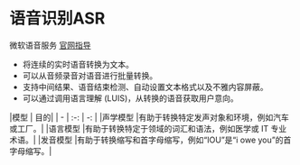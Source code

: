 # 语音识别ASR

微软语音服务 [官网指导](https://docs.microsoft.com/zh-cn/azure/cognitive-services/speech-service/overview)

* 将连续的实时语音转换为文本。
* 可以从音频录音对语音进行批量转换。
* 支持中间结果、语音结束检测、自动设置文本格式以及不雅内容屏蔽。
* 可以通过调用语言理解 (LUIS)，从转换的语音获取用户意向。

|模型 | 目的|
| - | :-: | -: | 
|声学模型	|有助于转换特定发声对象和环境，例如汽车或工厂。|
|语言模型	|有助于转换特定于领域的词汇和语法，例如医学或 IT 专业术语。|
|发音模型	|有助于转换缩写和首字母缩写，例如“IOU”是“i owe you”的首字母缩写。|

